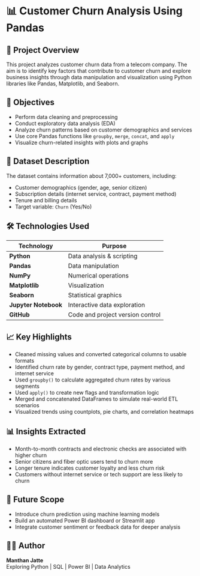 # 📊 Customer Churn Analysis Using Pandas

## 📖 Project Overview
This project analyzes customer churn data from a telecom company. The aim is to identify key factors that contribute to customer churn and explore business insights through data manipulation and visualization using Python libraries like Pandas, Matplotlib, and Seaborn.

## 🧠 Objectives
- Perform data cleaning and preprocessing
- Conduct exploratory data analysis (EDA)
- Analyze churn patterns based on customer demographics and services
- Use core Pandas functions like `groupby`, `merge`, `concat`, and `apply`
- Visualize churn-related insights with plots and graphs

## 📌 Dataset Description
The dataset contains information about 7,000+ customers, including:
- Customer demographics (gender, age, senior citizen)
- Subscription details (internet service, contract, payment method)
- Tenure and billing details
- Target variable: `Churn` (Yes/No)

## 🛠️ Technologies Used

| Technology        | Purpose                             |
|------------------|-------------------------------------|
| **Python**        | Data analysis & scripting           |
| **Pandas**        | Data manipulation                   |
| **NumPy**         | Numerical operations                |
| **Matplotlib**    | Visualization                       |
| **Seaborn**       | Statistical graphics                |
| **Jupyter Notebook** | Interactive data exploration    |
| **GitHub**        | Code and project version control    |

## 📈 Key Highlights
- Cleaned missing values and converted categorical columns to usable formats
- Identified churn rate by gender, contract type, payment method, and internet service
- Used `groupby()` to calculate aggregated churn rates by various segments
- Used `apply()` to create new flags and transformation logic
- Merged and concatenated DataFrames to simulate real-world ETL scenarios
- Visualized trends using countplots, pie charts, and correlation heatmaps

## 📊 Insights Extracted
- Month-to-month contracts and electronic checks are associated with higher churn
- Senior citizens and fiber optic users tend to churn more
- Longer tenure indicates customer loyalty and less churn risk
- Customers without internet service or tech support are less likely to churn

## 🧩 Future Scope
- Introduce churn prediction using machine learning models
- Build an automated Power BI dashboard or Streamlit app
- Integrate customer sentiment or feedback data for deeper analysis

## 👨‍💻 Author
**Manthan Jatte**  
Exploring Python | SQL | Power BI | Data Analytics  
